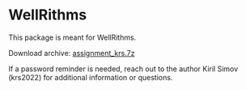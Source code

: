 # WellRithms

This package is meant for WellRithms.

Download archive: [assignment_krs.7z](./assignment_krs.7z)

If a password reminder is needed, reach out to the author Kiril Simov (krs2022) for additional information or questions.
